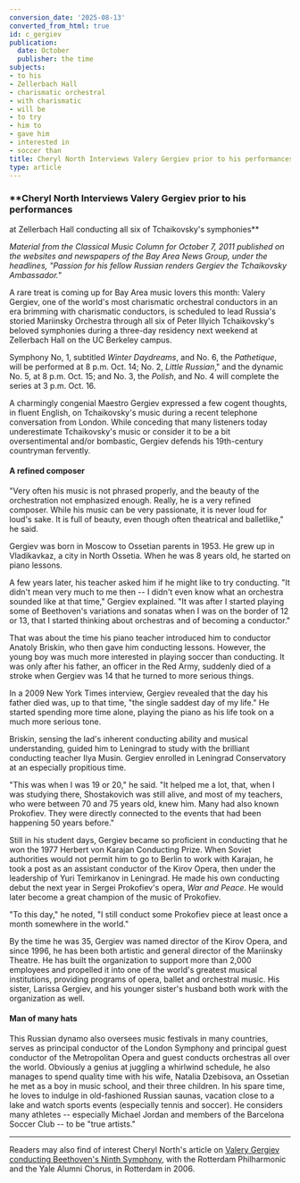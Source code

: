 ```yaml
---
conversion_date: '2025-08-13'
converted_from_html: true
id: c_gergiev
publication:
  date: October
  publisher: the time
subjects:
- to his
- Zellerbach Hall
- charismatic orchestral
- with charismatic
- will be
- to try
- him to
- gave him
- interested in
- soccer than
title: Cheryl North Interviews Valery Gergiev prior to his performances at Zellerbach Hall conducting all six of Tchaikovsky's symphonies
type: article
---
```


### **Cheryl North Interviews Valery Gergiev prior to his performances
at Zellerbach Hall conducting all six of Tchaikovsky's symphonies**

*Material from the Classical Music Column for October 7, 2011 published on the websites and newspapers of the Bay Area News Group, under the headlines, "Passion for his fellow Russian renders Gergiev the Tchaikovsky Ambassador."*

A rare treat is coming up for Bay Area music lovers this month: Valery Gergiev, one of the world's most charismatic orchestral conductors in an era brimming with charismatic conductors, is scheduled to lead Russia's storied Mariinsky Orchestra through all six of Peter Illyich Tchaikovsky's beloved symphonies during a three-day residency next weekend at Zellerbach Hall on the UC Berkeley campus.

Symphony No, 1, subtitled *Winter Daydreams*, and No. 6, the *Pathetique*, will be performed at 8 p.m. Oct. 14; No. 2, *Little Russian*," and the dynamic No. 5, at 8 p.m. Oct. 15; and No. 3, the *Polish*, and No. 4 will complete the series at 3 p.m. Oct. 16.

A charmingly congenial Maestro Gergiev expressed a few cogent thoughts, in fluent English, on Tchaikovsky's music during a recent telephone conversation from London. While conceding that many listeners today underestimate Tchaikovsky's music or consider it to be a bit oversentimental and/or bombastic, Gergiev defends his 19th-century countryman fervently.

#### A refined composer

"Very often his music is not phrased properly, and the beauty of the orchestration not emphasized enough. Really, he is a very refined composer. While his music can be very passionate, it is never loud for loud's sake. It is full of beauty, even though often theatrical and balletlike," he said.

Gergiev was born in Moscow to Ossetian parents in 1953. He grew up in Vladikavkaz, a city in North Ossetia. When he was 8 years old, he started on piano lessons.

A few years later, his teacher asked him if he might like to try conducting. "It didn't mean very much to me then -- I didn't even know what an orchestra sounded like at that time," Gergiev explained. "It was after I started playing some of Beethoven's variations and sonatas when I was on the border of 12 or 13, that I started thinking about orchestras and of becoming a conductor."

That was about the time his piano teacher introduced him to conductor Anatoly Briskin, who then gave him conducting lessons. However, the young boy was much more interested in playing soccer than conducting. It was only after his father, an officer in the Red Army, suddenly died of a stroke when Gergiev was 14 that he turned to more serious things.

In a 2009 New York Times interview, Gergiev revealed that the day his father died was, up to that time, "the single saddest day of my life." He started spending more time alone, playing the piano as his life took on a much more serious tone.

Briskin, sensing the lad's inherent conducting ability and musical understanding, guided him to Leningrad to study with the brilliant conducting teacher Ilya Musin. Gergiev enrolled in Leningrad Conservatory at an especially propitious time.

"This was when I was 19 or 20," he said. "It helped me a lot, that, when I was studying there, Shostakovich was still alive, and most of my teachers, who were between 70 and 75 years old, knew him. Many had also known Prokofiev. They were directly connected to the events that had been happening 50 years before."

Still in his student days, Gergiev became so proficient in conducting that he won the 1977 Herbert von Karajan Conducting Prize. When Soviet authorities would not permit him to go to Berlin to work with Karajan, he took a post as an assistant conductor of the Kirov Opera, then under the leadership of Yuri Temirkanov in Leningrad. He made his own conducting debut the next year in Sergei Prokofiev's opera, *War and Peace*. He would later become a great champion of the music of Prokofiev.

"To this day," he noted, "I still conduct some Prokofiev piece at least once a month somewhere in the world."

By the time he was 35, Gergiev was named director of the Kirov Opera, and since 1996, he has been both artistic and general director of the Mariinsky Theatre. He has built the organization to support more than 2,000 employees and propelled it into one of the world's greatest musical institutions, providing programs of opera, ballet and orchestral music. His sister, Larissa Gergiev, and his younger sister's husband both work with the organization as well.

#### Man of many hats

This Russian dynamo also oversees music festivals in many countries, serves as principal conductor of the London Symphony and principal guest conductor of the Metropolitan Opera and guest conducts orchestras all over the world. Obviously a genius at juggling a whirlwind schedule, he also manages to spend quality time with his wife, Natalia Dzebisova, an Ossetian he met as a boy in music school, and their three children. In his spare time, he loves to indulge in old-fashioned Russian saunas, vacation close to a lake and watch sports events (especially tennis and soccer). He considers many athletes -- especially Michael Jordan and members of the Barcelona Soccer Club -- to be "true artists."

***

Readers may also find of interest Cheryl North's article on [Valery Gergiev conducting Beethoven's Ninth Symphony](c-art-gergiev9), with the Rotterdam Philharmonic and the Yale Alumni Chorus, in Rotterdam in 2006.

>